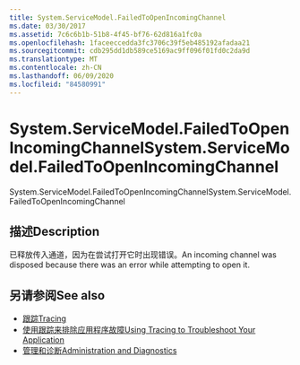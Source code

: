 ```yaml
---
title: System.ServiceModel.FailedToOpenIncomingChannel
ms.date: 03/30/2017
ms.assetid: 7c6c6b1b-51b8-4f45-bf76-62d816a1fc0a
ms.openlocfilehash: 1faceeccedda3fc3706c39f5eb485192afadaa21
ms.sourcegitcommit: cdb295dd1db589ce5169ac9ff096f01fd0c2da9d
ms.translationtype: MT
ms.contentlocale: zh-CN
ms.lasthandoff: 06/09/2020
ms.locfileid: "84580991"
---
```

# <a name="systemservicemodelfailedtoopenincomingchannel"></a><span data-ttu-id="3f0d7-102">System.ServiceModel.FailedToOpenIncomingChannel</span><span class="sxs-lookup"><span data-stu-id="3f0d7-102">System.ServiceModel.FailedToOpenIncomingChannel</span></span>
<span data-ttu-id="3f0d7-103">System.ServiceModel.FailedToOpenIncomingChannel</span><span class="sxs-lookup"><span data-stu-id="3f0d7-103">System.ServiceModel.FailedToOpenIncomingChannel</span></span>  
  
## <a name="description"></a><span data-ttu-id="3f0d7-104">描述</span><span class="sxs-lookup"><span data-stu-id="3f0d7-104">Description</span></span>  
 <span data-ttu-id="3f0d7-105">已释放传入通道，因为在尝试打开它时出现错误。</span><span class="sxs-lookup"><span data-stu-id="3f0d7-105">An incoming channel was disposed because there was an error while attempting to open it.</span></span>  
  
## <a name="see-also"></a><span data-ttu-id="3f0d7-106">另请参阅</span><span class="sxs-lookup"><span data-stu-id="3f0d7-106">See also</span></span>

- [<span data-ttu-id="3f0d7-107">跟踪</span><span class="sxs-lookup"><span data-stu-id="3f0d7-107">Tracing</span></span>](index.md)
- [<span data-ttu-id="3f0d7-108">使用跟踪来排除应用程序故障</span><span class="sxs-lookup"><span data-stu-id="3f0d7-108">Using Tracing to Troubleshoot Your Application</span></span>](using-tracing-to-troubleshoot-your-application.md)
- [<span data-ttu-id="3f0d7-109">管理和诊断</span><span class="sxs-lookup"><span data-stu-id="3f0d7-109">Administration and Diagnostics</span></span>](../index.md)
